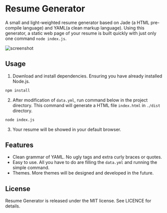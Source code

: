 # Resume Generator
A small and light-weighted resume generator based on Jade (a HTML pre-compile language) and YAML(a clean markup language). Using this generator, a static web page of your resume is built quickly with just only one command `node index.js`.

![screenshot](https://raw.githubusercontent.com/yickli/Resume/master/screenshot.png)

## Usage
1. Download and install dependencies. Ensuring you have already installed Node.js.
  
  ```bash
  npm install
  ```
2. After modification of `data.yml`, run command below in the project directory. This command will generate a HTML file `index.html` in `./dist` directory.
  
  ```bash
  node index.js
  ```
3. Your resume will be showed in your default browser.

## Features

- Clean grammar of YAML. No ugly tags and extra curly braces or quotes.
- Easy to use. All you have to do are filling the `data.yml` and running the simple command.
- Themes. More themes will be designed and developed in the future.

## License
Resume Generator is released under the MIT license. See LICENCE for details.